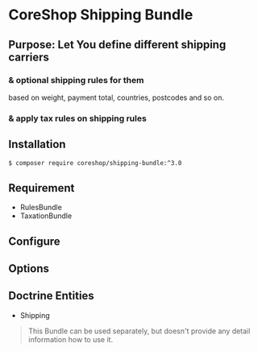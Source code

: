 # CoreShop Shipping Bundle


## Purpose: Let You define different shipping carriers
### & optional shipping rules for them
based on weight, payment total, countries, postcodes and so on.
### & apply tax rules on shipping rules



## Installation
```bash
$ composer require coreshop/shipping-bundle:^3.0
```

## Requirement
 - RulesBundle
 - TaxationBundle

## Configure


## Options

##


## Doctrine Entities
 - Shipping

> This Bundle can be used separately, but doesn't provide any detail information how to use it.